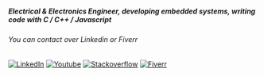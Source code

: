 ##### Electrical & Electronics Engineer, developing embedded systems, writing code with C / C++ / Javascript
###### *You can contact over Linkedin or Fiverr*

[![LinkedIn](https://custom-icon-badges.demolab.com/badge/LinkedIn-0A66C2?logo=linkedin-white&logoColor=fff)](http://linkedin.com/in/emre-k-067258119)
[![Youtube](https://img.shields.io/badge/YouTube-CD201F?style=flat-round&logo=Youtube&logoColor=white)](https://www.youtube.com/@dlogic937)
[![Stackoverflow](https://img.shields.io/badge/-Stackoverflow-white?style=round-square&logo=Stackoverflow&logoColor=e7700d)](https://stackoverflow.com/users/17823490/emre)
[![Fiverr](https://img.shields.io/badge/Fiverr-1DBF73?logo=fiverr&logoColor=fff)](https://www.fiverr.com/s/yvXjGp5)


<!--
**emrekz/emrekz** is a ✨ _special_ ✨ repository because its `README.md` (this file) appears on your GitHub profile.

Here are some ideas to get you started:

- 🔭 I’m currently working on ...
- 🌱 I’m currently learning ...
- 👯 I’m looking to collaborate on ...
- 🤔 I’m looking for help with ...
- 💬 Ask me about ...
- 📫 How to reach me: ...
- 😄 Pronouns: ...
- ⚡ Fun fact: ...
-->
